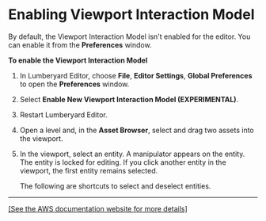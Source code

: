 # Enabling Viewport Interaction Model<a name="enabling-viewport-interaction-model"></a>

By default, the Viewport Interaction Model isn't enabled for the editor\. You can enable it from the **Preferences** window\.

**To enable the Viewport Interaction Model**

1. In Lumberyard Editor, choose **File**, **Editor Settings**, **Global Preferences** to open the **Preferences** window\.

1. Select **Enable New Viewport Interaction Model \(EXPERIMENTAL\)**\.

1. Restart Lumberyard Editor\.

1. Open a level and, in the **Asset Browser**, select and drag two assets into the viewport\.

1. In the viewport, select an entity\. A manipulator appears on the entity\. The entity is locked for editing\. If you click another entity in the viewport, the first entity remains selected\.

   The following are shortcuts to select and deselect entities\.<a name="group-selection-shortcuts"></a>  
****    
[\[See the AWS documentation website for more details\]](http://docs.aws.amazon.com/lumberyard/latest/userguide/enabling-viewport-interaction-model.html)